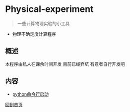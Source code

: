 # Physical-experiment
>一些计算物理实验的小工具
- 物理不确定度计算程序

## 概述
本程序由私人在课余时间开发 目前已经弃坑 有意者自行开发吧

## 内容
- [python命令行启动](./uncertainty_cli.py)

[回到首页](#readme)
